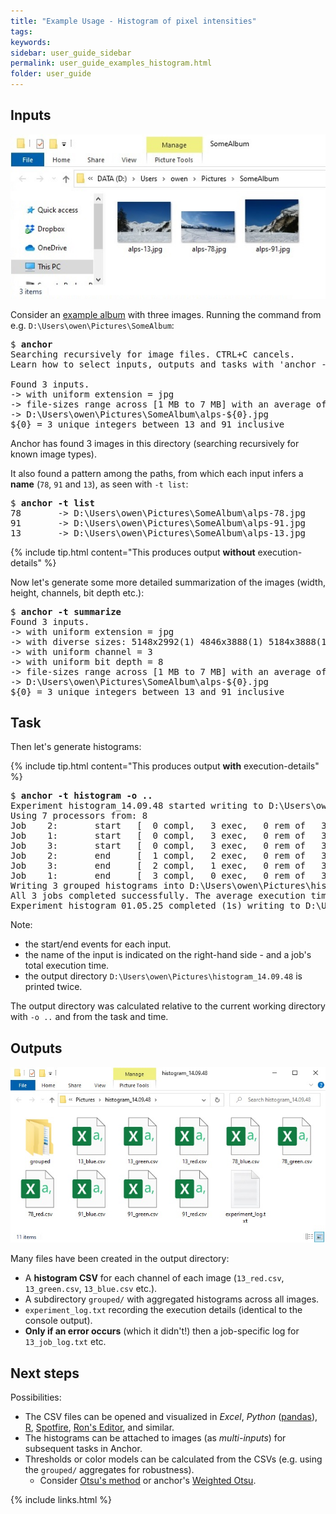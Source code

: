 ```yaml
---
title: "Example Usage - Histogram of pixel intensities"
tags:
keywords:
sidebar: user_guide_sidebar
permalink: user_guide_examples_histogram.html
folder: user_guide
---
```


## Inputs

<img alt="inputs in windows explorer" src="/images/examples/histogram/inputs_windows_explorer.jpg" class="screenshot"/>

Consider an [example album](/downloads/examples/alps.zip) with three images. Running the command from e.g. `D:\Users\owen\Pictures\SomeAlbum`:

<pre>
$ <b>anchor</b>
Searching recursively for image files. CTRL+C cancels.
Learn how to select inputs, outputs and tasks with 'anchor -h'.

Found 3 inputs.
-> with uniform extension = jpg
-> file-sizes range across [1 MB to 7 MB] with an average of 4 MB.
-> D:\Users\owen\Pictures\SomeAlbum\alps-${0}.jpg
${0} = 3 unique integers between 13 and 91 inclusive
</pre>

Anchor has found 3 images in this directory (searching recursively for known image types).

It also found a pattern among the paths, from which each input infers a **name** (`78`, `91` and `13`), as seen with `-t list`:

<pre>
$ <b>anchor -t list</b>
78       -> D:\Users\owen\Pictures\SomeAlbum\alps-78.jpg
91       -> D:\Users\owen\Pictures\SomeAlbum\alps-91.jpg
13       -> D:\Users\owen\Pictures\SomeAlbum\alps-13.jpg
</pre>

{% include tip.html content="This produces output **without** execution-details" %}

Now let's generate some more detailed summarization of the images (width, height, channels, bit depth etc.):

<pre>
$ <b>anchor -t summarize</b>
Found 3 inputs.
-> with uniform extension = jpg
-> with diverse sizes: 5148x2992(1) 4846x3888(1) 5184x3888(1)
-> with uniform channel = 3
-> with uniform bit depth = 8
-> file-sizes range across [1 MB to 7 MB] with an average of 4 MB.
-> D:\Users\owen\Pictures\SomeAlbum\alps-${0}.jpg
${0} = 3 unique integers between 13 and 91 inclusive
</pre>

## Task

Then let's generate histograms:

{% include tip.html content="This produces output **with** execution-details" %}

<pre>
$ <b>anchor -t histogram -o ..</b>
Experiment histogram_14.09.48 started writing to D:\Users\owen\Pictures\histogram_14.09.48
Using 7 processors from: 8
Job    2:       start   [  0 compl,   3 exec,   0 rem of   3]           78
Job    1:       start   [  0 compl,   3 exec,   0 rem of   3]           13
Job    3:       start   [  0 compl,   3 exec,   0 rem of   3]           91
Job    2:       end     [  1 compl,   2 exec,   0 rem of   3]   (1s)    78
Job    3:       end     [  2 compl,   1 exec,   0 rem of   3]   (1s)    91
Job    1:       end     [  3 compl,   0 exec,   0 rem of   3]   (1s)    13
Writing 3 grouped histograms into D:\Users\owen\Pictures\histogram_14.09.48\grouped
All 3 jobs completed successfully. The average execution time was 1.689 ms.
Experiment histogram_01.05.25 completed (1s) writing to D:\Users\owen\Pictures\histogram_14.09.48
</pre>

Note:
- the start/end events for each input.
- the name of the input is indicated on the right-hand side - and a job's total execution time.
- the output directory `D:\Users\owen\Pictures\histogram_14.09.48` is printed twice.

The output directory was calculated relative to the current working directory with `-o ..` and from the task and time.

## Outputs

<img alt="outputs in windows explorer" src="/images/examples/histogram/outputs_windows_explorer.jpg" class="screenshot"/>

Many files have been created in the output directory:

- A **histogram CSV** for each channel of each image (`13_red.csv`, `13_green.csv`, `13_blue.csv` etc.).
- A subdirectory `grouped/` with aggregated histograms across all images.
- `experiment_log.txt` recording the execution details (identical to the console output).
- **Only if an error occurs** (which it didn't!) then a job-specific log for `13_job_log.txt` etc.


## Next steps

Possibilities:
- The CSV files can be opened and visualized in *Excel*, *Python* ([pandas](https://pandas.pydata.org/pandas-docs/stable/reference/api/pandas.read_csv.html)), [R](https://stat.ethz.ch/R-manual/R-devel/library/utils/html/read.table.html), [Spotfire](https://www.tibco.com/products/tibco-spotfire), [Ron's Editor](https://www.ronsplace.eu/products/ronseditor), and similar.
- The histograms can be attached to images (as *multi-inputs*) for subsequent tasks in Anchor.
- Thresholds or color models can be calculated from the CSVs (e.g. using the `grouped/` aggregates for robustness).
    - Consider [Otsu's method](https://github.com/anchoranalysis/anchor-plugins/blob/master/anchor-plugin-image/src/main/java/org/anchoranalysis/plugin/image/bean/threshold/calculatelevel/Otsu.java) or anchor's [Weighted Otsu](https://github.com/anchoranalysis/anchor-plugins/blob/master/anchor-plugin-image/src/main/java/org/anchoranalysis/plugin/image/bean/threshold/calculatelevel/OtsuWeighted.java).

{% include links.html %}